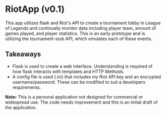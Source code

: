 # RiotApp (v0.1)
This app utilizes flask and Riot's API to create a tournament lobby in League of Legends and continually monitor data including player team, amount of games played, and player statistics. This is an early prototype and is utilizing the tournament-stub API, which emulates each of these events. 

## Takeaways
* Flask is used to create a web interface. Understanding is required of how flask interacts with templates and HTTP Methods.
* A config file is used (.ini) that includes my Riot API key and an encrypted username/password. These can be modified to suit a developers requirements.

**Note:** This is a personal application not designed for commercial or widespread use. The code needs improvement and this is an initial draft of the application.
